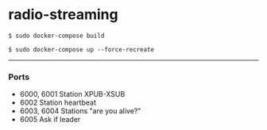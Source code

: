 # radio-streaming

```
$ sudo docker-compose build
```

```
$ sudo docker-compose up --force-recreate
```

---
### Ports
* 6000, 6001 Station XPUB-XSUB
* 6002 Station heartbeat
* 6003, 6004 Stations "are you alive?"
* 6005 Ask if leader